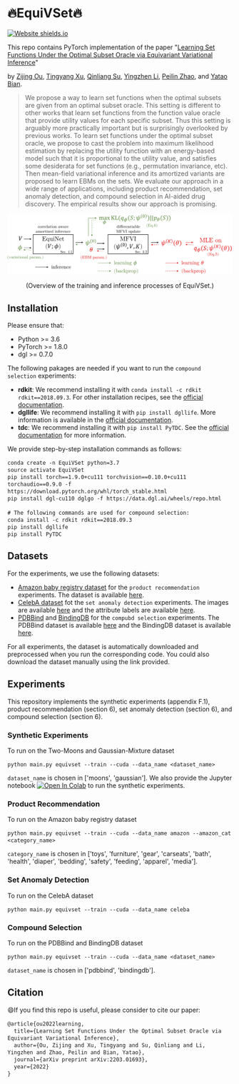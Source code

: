 # :fire:EquiVSet:fire:

[![Website shields.io](https://img.shields.io/website-up-down-green-red/http/shields.io.svg)](https://subsetselection.github.io/EquiVSet/) 

This repo contains PyTorch implementation of the paper "[Learning Set Functions Under the Optimal Subset Oracle via Equivariant Variational Inference](https://arxiv.org/abs/2203.01693)"

by [Zijing Ou](https://j-zin.github.io/), [Tingyang Xu](https://scholar.google.com.hk/citations?user=6gIs5YMAAAAJ&hl=en), [Qinliang Su](https://scholar.google.com/citations?user=cuIweygAAAAJ&hl=en), [Yingzhen Li](http://yingzhenli.net/home/en/), [Peilin Zhao](https://peilinzhao.github.io/), and [Yatao Bian](https://yataobian.com/).

> We propose a way to learn set functions when the optimal subsets are given from an optimal subset oracle. This setting is different to other works that learn set functions from the function value oracle that provide utility values for each specific subset. Thus this setting is arguably more practically important but is surprisingly overlooked by previous works. To learn set functions under the optimal subset oracle, we propose to cast the problem into maximum likelihood estimation by replacing the utility function with an energy-based model such that it is proportional to the utility value, and satisfies some desiderata for set functions (e.g., permutation invariance, etc). Then mean-field variational inference and its amortized variants are proposed to learn EBMs on the sets. We evaluate our approach in a wide range of applications, including product recommendation, set anomaly detection, and compound selection in AI-aided drug discovery. The empirical results show our approach is promising.

![equivset](assets/equivset.png)
<p align="center">(Overview of the training and inference processes of EquiVSet.)</p>

## Installation

Please ensure that:

- Python >= 3.6
- PyTorch >= 1.8.0
- dgl >= 0.7.0

The following pakages are needed if you want to run the `compound selection` experiments:

- **rdkit**: We recommend installing it with `conda install -c rdkit rdkit==2018.09.3`. For other installation recipes, see the [official documentation](https://www.rdkit.org/docs/Install.html).
- **dgllife**: We recommend installing it with `pip install dgllife`. More information is available in the [official documentation](https://lifesci.dgl.ai/install/index.html).
- **tdc**: We recommend installing it with `pip install PyTDC`. See the [official documentation](https://tdc.readthedocs.io/en/main/install.html) for more information.

We provide step-by-step installation commands as follows:

```
conda create -n EquiVSet python=3.7
source activate EquiVSet
pip install torch==1.9.0+cu111 torchvision==0.10.0+cu111 torchaudio==0.9.0 -f https://download.pytorch.org/whl/torch_stable.html
pip install dgl-cu110 dglgo -f https://data.dgl.ai/wheels/repo.html

# The following commands are used for compound selection:
conda install -c rdkit rdkit==2018.09.3
pip install dgllife
pip install PyTDC
```

## Datasets
For the experiments, we use the following datasets:

- [Amazon baby registry dataset](https://www.kaggle.com/datasets/roopalik/amazon-baby-dataset) for the `product recommendation` experiments. The dataset is available [here](https://drive.google.com/file/d/1OLbCOTsRyowxw3_AzhxJPVB8VAgjt2Y6/view?usp=sharing).
- [CelebA dataset](https://mmlab.ie.cuhk.edu.hk/projects/CelebA.html) fot the `set anomaly detection` experiments. The images are available [here](https://drive.google.com/file/d/0B7EVK8r0v71pZjFTYXZWM3FlRnM/view?usp=sharing&resourcekey=0-dYn9z10tMJOBAkviAcfdyQ) and the attribute labels are available [here](https://drive.google.com/file/d/0B7EVK8r0v71pblRyaVFSWGxPY0U/view?usp=sharing&resourcekey=0-YW2qIuRcWHy_1C2VaRGL3Q).
- [PDBBind](http://www.pdbbind.org.cn/) and [BindingDB](https://www.bindingdb.org/bind/index.jsp) for the `compubd selection` experiments. The PDBBind dataset is available [here](http://www.pdbbind.org.cn/index.php?newsid=20#news_section) and the BindingDB dataset is available [here](https://www.bindingdb.org/bind/index.jsp).

For all experiments, the dataset is automatically downloaded and preprocessed when you run the corresponding code. You could also download the dataset manually using the link provided.

## Experiments

This repository implements the synthetic experiments (appendix F.1), product recommendation (section 6), set anomaly detection (section 6), and compound selection (section 6).

### Synthetic Experiments

To run on the Two-Moons and Gaussian-Mixture dataset
```
python main.py equivset --train --cuda --data_name <dataset_name>
```
`dataset_name` is chosen in ['moons', 'gaussian'].
We also provide the Jupyter notebook [![Open In Colab](https://colab.research.google.com/assets/colab-badge.svg)](https://colab.research.google.com/drive/1_EI0BUjFzNAVxWS1ao-xia_UVmW4KLi4?usp=sharing) to run the synthetic experiments.


### Product Recommendation

To run on the Amazon baby registry dataset
```
python main.py equivset --train --cuda --data_name amazon --amazon_cat <category_name>
```
`category_name` is chosen in ['toys', 'furniture', 'gear', 'carseats', 'bath', 'health', 'diaper', 'bedding', 'safety', 'feeding', 'apparel', 'media'].

### Set Anomaly Detection

To run on the CelebA dataset
```
python main.py equivset --train --cuda --data_name celeba
```

### Compound Selection

To run on the PDBBind and BindingDB dataset
```
python main.py equivset --train --cuda --data_name <dataset_name>
```
`dataset_name` is chosen in ['pdbbind', 'bindingdb'].

## Citation

:smile:If you find this repo is useful, please consider to cite our paper:
```
@article{ou2022learning,
  title={Learning Set Functions Under the Optimal Subset Oracle via Equivariant Variational Inference},
  author={Ou, Zijing and Xu, Tingyang and Su, Qinliang and Li, Yingzhen and Zhao, Peilin and Bian, Yatao},
  journal={arXiv preprint arXiv:2203.01693},
  year={2022}
}
```